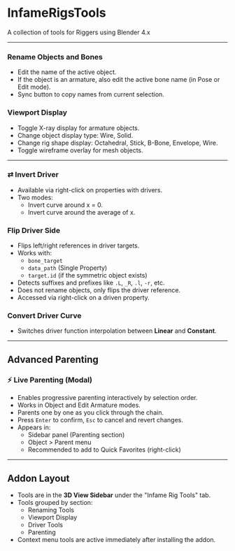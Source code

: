 # InfameRigsTools
A collection of tools for Riggers using Blender 4.x  

---

### Rename Objects and Bones
- Edit the name of the active object.
- If the object is an armature, also edit the active bone name (in Pose or Edit mode).
- Sync button to copy names from current selection.

### Viewport Display
- Toggle X-ray display for armature objects.
- Change object display type: Wire, Solid.
- Change rig shape display: Octahedral, Stick, B-Bone, Envelope, Wire.
- Toggle wireframe overlay for mesh objects.

---

### ⇄ Invert Driver
- Available via right-click on properties with drivers.
- Two modes:
  - Invert curve around x = 0.
  - Invert curve around the average of x.

###  Flip Driver Side
- Flips left/right references in driver targets.
- Works with:
  - `bone_target`
  - `data_path` (Single Property)
  - `target.id` (if the symmetric object exists)
- Detects suffixes and prefixes like `.L`, `_R`, `.l`, `-r`, etc.
- Does not rename objects, only flips the driver reference.
- Accessed via right-click on a driven property.

###  Convert Driver Curve
- Switches driver function interpolation between **Linear** and **Constant**.

---

##  Advanced Parenting

### ⚡ Live Parenting (Modal)
- Enables progressive parenting interactively by selection order.
- Works in Object and Edit Armature modes.
- Parents one by one as you click through the chain.
- Press `Enter` to confirm, `Esc` to cancel and revert changes.
- Appears in:
  - Sidebar panel (Parenting section)
  - Object > Parent menu
  - Recommended to add to Quick Favorites (right-click)

---

## Addon Layout
- Tools are in the **3D View Sidebar** under the "Infame Rig Tools" tab.
- Tools grouped by section:
  - Renaming Tools
  - Viewport Display
  - Driver Tools
  - Parenting
- Context menu tools are active immediately after installing the addon.
